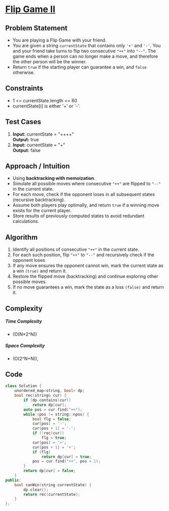 # [Flip Game II](https://leetcode.com/problems/flip-game-ii/description/)

## Problem Statement
- You are playing a Flip Game with your friend.
- You are given a string `currentState` that contains only `'+'` and `'-'`. You and your friend take turns to flip two consecutive `"++"` into `"--"`. The game ends when a person can no longer make a move, and therefore the other person will be the winner.
- Return `true` if the starting player can guarantee a win, and `false` otherwise.




## Constraints
- 1 <= currentState.length <= 60
- currentState[i] is either '+' or '-'.




## Test Cases
1. **Input:** currentState = "++++" <br>
**Output:** true
2. **Input:** currentState = "+" <br>
**Output:** false




## Approach / Intuition 
- Using **backtracking with memoization**.
- Simulate all possible moves where consecutive `"++"` are flipped to `"--"` in the current state. 
- For each move, check if the opponent loses in all subsequent states (recursive backtracking).
- Assume both players play optimally, and return `true` if a winning move exists for the current player.
- Store results of previously computed states to avoid redundant calculations.




## Algorithm 
1. Identify all positions of consecutive `"++"` in the current state.
2. For each such position, flip `"++"` to `"--"` and recursively check if the opponent loses
3. If any move ensures the opponent cannot win, mark the current state as a win `(true)` and return it.
4. Restore the flipped move (backtracking) and continue exploring other possible moves.
5. If no move guarantees a win, mark the state as a loss `(false)` and return it.




## Complexity
##### Time Complexity
- \(O(N*2^N)\)
##### Space Complexity
- \(O(2^N+N)\),




## Code
```cpp
class Solution {
    unordered_map<string, bool> dp;
    bool rec(string& cur) {
        if (dp.contains(cur))
            return dp[cur];
        auto pos = cur.find("++");
        while (pos != string::npos) {
            bool flg = false;
            cur[pos] = '-';
            cur[pos + 1] = '-';
            if (!rec(cur))
                flg = true;
            cur[pos] = '+';
            cur[pos + 1] = '+';
            if (flg)
                return dp[cur] = true;
            pos = cur.find("++", pos + 1);
        }
        return dp[cur] = false;
    }
public:
    bool canWin(string currentState) {
        dp.clear();
        return rec(currentState);
    }
};
```